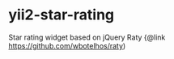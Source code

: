 # yii2-star-rating
Star rating widget based on jQuery Raty {@link https://github.com/wbotelhos/raty)

